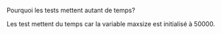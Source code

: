 Pourquoi les tests mettent autant de temps?

Les test mettent du temps car la variable maxsize est initialisé à 50000.

